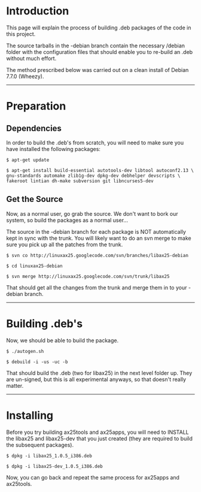 # Introduction #

This page will explain the process of building .deb packages of the code in this project.

The source tarballs in the -debian branch contain the necessary /debian folder with the configuration files that should enable you to re-build an .deb without much effort.

The method prescribed below was carried out on a clean install of Debian 7.7.0 (Wheezy).


---


# Preparation #

## Dependencies ##

In order to build the .deb's from scratch, you will need to make sure you have installed the following packages:

```
$ apt-get update

$ apt-get install build-essential autotools-dev libtool autoconf2.13 \
gnu-standards automake zlib1g-dev dpkg-dev debhelper devscripts \
fakeroot lintian dh-make subversion git libncurses5-dev
```

## Get the Source ##

Now, as a normal user, go grab the source. We don't want to bork our system, so build the packages as a normal user...

The source in the -debian branch for each package is NOT automatically kept in sync with the trunk. You will likely want to do an svn merge to make sure you pick up all the patches from the trunk.

```
$ svn co http://linuxax25.googlecode.com/svn/branches/libax25-debian

$ cd linuxax25-debian

$ svn merge http://linuxax25.googlecode.com/svn/trunk/libax25
```

That should get all the changes from the trunk and merge them in to your -debian branch.


---


# Building .deb's #

Now, we should be able to build the package.

```
$ ./autogen.sh

$ debuild -i -us -uc -b
```

That should build the .deb (two for libax25) in the next level folder up. They are un-signed, but this is all experimental anyways, so that doesn't really matter.


---


# Installing #

Before you try building ax25tools and ax25apps, you will need to INSTALL the libax25 and libax25-dev that you just created (they are required to build the subsequent packages).

```
$ dpkg -i libax25_1.0.5_i386.deb 

$ dpkg -i libax25-dev_1.0.5_i386.deb
```

Now, you can go back and repeat the same process for ax25apps and ax25tools.